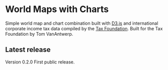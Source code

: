 # World Maps with Charts

Simple world map and chart combination built with [D3.js](http://d3js.org/) and international corporate income tax data compiled by the [Tax Foundation](http://taxfoundation.org/). Built for the Tax Foundation by Tom VanAntwerp.

## Latest release

Version 0.2.0
First public release.